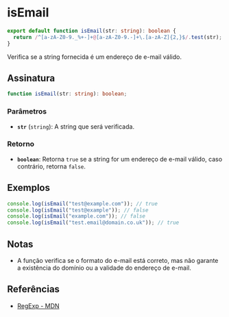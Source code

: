# isEmail

```typescript
export default function isEmail(str: string): boolean {
  return /^[a-zA-Z0-9._%+-]+@[a-zA-Z0-9.-]+\.[a-zA-Z]{2,}$/.test(str);
}
```

Verifica se a string fornecida é um endereço de e-mail válido.

## Assinatura

```typescript
function isEmail(str: string): boolean;
```

### Parâmetros

- **`str`** (`string`): A string que será verificada.

### Retorno

- **`boolean`**: Retorna `true` se a string for um endereço de e-mail válido, caso contrário, retorna `false`.

## Exemplos

```typescript
console.log(isEmail("test@example.com")); // true
console.log(isEmail("test@example")); // false
console.log(isEmail("example.com")); // false
console.log(isEmail("test.email@domain.co.uk")); // true
```

## Notas

- A função verifica se o formato do e-mail está correto, mas não garante a existência do domínio ou a validade do endereço de e-mail.

## Referências

- [RegExp - MDN](https://developer.mozilla.org/en-US/docs/Web/JavaScript/Reference/Global_Objects/RegExp)